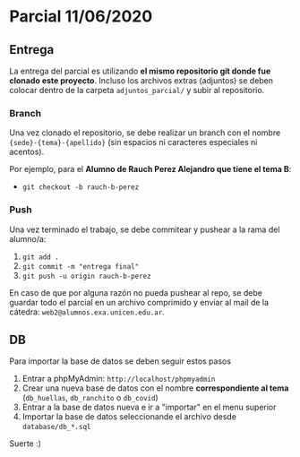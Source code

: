 # Parcial 11/06/2020

## Entrega
La entrega del parcial es utilizando **el mismo repositorio git donde fue clonado este proyecto**. Incluso los archivos extras (adjuntos) se deben colocar dentro de la carpeta `adjuntos_parcial/` y subir al repositorio.

### Branch
Una vez clonado el repositorio, se debe realizar un branch con el nombre `{sede}-{tema}-{apellido}` (sin espacios ni caracteres especiales ni acentos).

Por ejemplo, para el **Alumno de Rauch Perez Alejandro que tiene el tema B**:
* `git checkout -b rauch-b-perez`

### Push
Una vez terminado el trabajo, se debe commitear y pushear a la rama del alumno/a:
1. `git add .`
2. `git commit -m "entrega final"`
3. `git push -u origin rauch-b-perez`

En caso de que por alguna razón no pueda pushear al repo, se debe guardar todo el parcial en un archivo comprimido y enviar al mail de la cátedra: `web2@alumnos.exa.unicen.edu.ar`.

## DB
Para importar la base de datos se deben seguir estos pasos

1. Entrar a phpMyAdmin: `http://localhost/phpmyadmin`
2. Crear una nueva base de datos con el nombre **correspondiente al tema** (`db_huellas`, `db_ranchito` o `db_covid`)
3. Entrar a la base de datos nueva e ir a "importar" en el menu superior
4. Importar la base de datos seleccionande el archivo desde `database/db_*.sql`

Suerte :)

